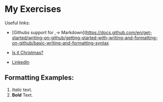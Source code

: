 
# My Exercises
Useful links:
- [Githubs support for
,→ Markdown](https://docs.github.com/en/get-started/writing-on-github/getting-started-with-writing-and-formatting-on-github/basic-writing-and-formatting-syntax

- [Is it Christmas?](https://isitchristmas.com)

- [LinkedIn](https://www.linkedin.com/in/matou%C5%A1-hlobil-678983238/)

## Formatting Examples:
1. *Italic* text.
2. **Bold** Text.
